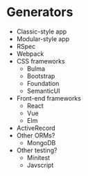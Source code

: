 # Generators
- Classic-style app
- Modular-style app
- RSpec
- Webpack
- CSS frameworks
  - Bulma
  - Bootstrap
  - Foundation
  - SemanticUI
- Front-end frameworks
  - React
  - Vue
  - Elm
- ActiveRecord
- Other ORMs?
  - MongoDB
- Other testing?
  - Minitest
  - Javscript
